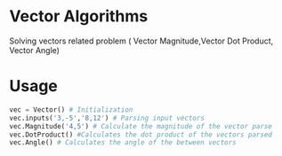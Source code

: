 # Vector Algorithms
 Solving vectors related problem ( Vector Magnitude,Vector Dot Product, Vector Angle) 

# Usage 
```Python
vec = Vector() # Initialization
vec.inputs('3,-5','8,12') # Parsing input vectors
vec.Magnitude('4,5') # Calculate the magnitude of the vector parse
vec.DotProduct() #Calculates the dot product of the vectors parsed
vec.Angle() # Calculates the angle of the between vectors

```